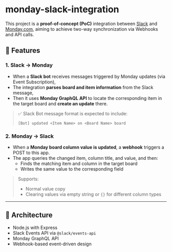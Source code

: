 # monday-slack-integration

This project is a **proof-of-concept (PoC)** integration between [Slack](https://slack.com) and [Monday.com](https://monday.com), aiming to achieve two-way synchronization via Webhooks and API calls.

## 🚀 Features

### 1. Slack → Monday

- When a **Slack bot** receives messages triggered by Monday updates (via Event Subscription),
- The integration **parses board and item information** from the Slack message,
- Then it uses **Monday GraphQL API** to locate the corresponding item in the target board and **create an update** there.

> ✅ Slack Bot message format is expected to include:
>
> ```
> [Bot] updated <Item Name> on <Board Name> board
> ```

### 2. Monday → Slack

- When a **Monday board column value is updated**, a **webhook** triggers a POST to this app.
- The app queries the changed item, column title, and value, and then:
  - Finds the matching item and column in the target board
  - Writes the same value to the corresponding field

> Supports:
>
> - Normal value copy
> - Clearing values via empty string or `{}` for different column types

---

## 🧩 Architecture

- Node.js with Express
- Slack Events API via `@slack/events-api`
- Monday GraphQL API
- Webhook-based event-driven design

